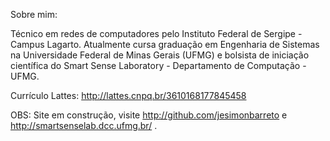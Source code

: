 Sobre mim:

Técnico em redes de computadores pelo Instituto Federal de Sergipe - Campus Lagarto. Atualmente cursa graduação em Engenharia de Sistemas na Universidade Federal de Minas Gerais (UFMG) e bolsista de iniciação científica do Smart Sense Laboratory - Departamento de Computação - UFMG.

Currículo Lattes: http://lattes.cnpq.br/3610168177845458 

OBS: Site em construção, visite http://github.com/jesimonbarreto e http://smartsenselab.dcc.ufmg.br/ .
